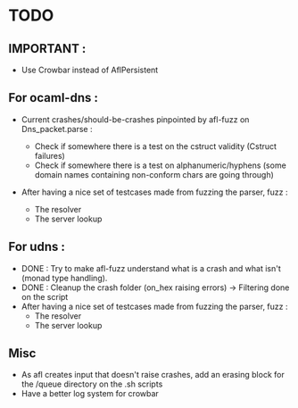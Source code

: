 # TODO


## IMPORTANT :
- Use Crowbar instead of AflPersistent


## For ocaml-dns :
- Current crashes/should-be-crashes pinpointed by afl-fuzz on Dns_packet.parse :
	- Check if somewhere there is a test on the cstruct validity (Cstruct failures)
	- Check if somewhere there is a test on alphanumeric/hyphens (some domain names 
	containing non-conform chars are going through)

- After having a nice set of testcases made from fuzzing the parser, fuzz :
	- The resolver
	- The server lookup

## For udns :
- DONE : Try to make afl-fuzz understand what is a crash and what isn't (monad type handling).
- DONE : Cleanup the crash folder (on_hex raising errors)
	-> Filtering done on the script 
- After having a nice set of testcases made from fuzzing the parser, fuzz :
	- The resolver
	- The server lookup


## Misc

- As afl creates input that doesn't raise crashes, add an erasing block for the /queue directory
  on the .sh scripts
- Have a better log system for crowbar
